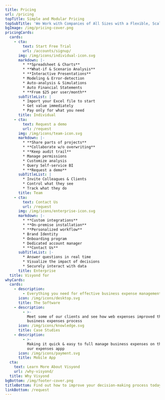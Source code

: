```yaml
---
title: Pricing
url: /pricing
topTitle: Simple and Modular Pricing
topSubTitle: 'We Work with Companies of All Sizes with a Flexible, Scalable Solution'
bgImage: /img/pricing-cover.png
pricingCards:
  cards:
    - cta:
        text: Start Free Trial
        url: /accounts/signup/
      img: /img/icons/individual-icon.svg
      markdown: |-
        * **Spreadsheet & Charts**
        * **What-if & Scenario Analysis**
        * **Interactive Presentations**
        * Modeling & Error-detection
        * Auto-analysis & Simulations
        * Auto Financial Statements
        * **From $25 per user/month**
      subTitleList: |
        * Import your Excel file to start
        * Get value immediately
        * Pay only for what you need
      title: Individual
    - cta:
        text: Request a demo
        url: /request
      img: /img/icons/team-icon.svg
      markdown: |-
        * **Share parts of projects**
        * **Collaborate w/o overwriting**
        * **Keep audit trail**
        * Manage permissions
        * Customize analysis
        * Query Self-service BI
        * **Request a demo**
      subTitleList: |
        * Invite Colleagues & Clients
        * Control what they see
        * Track what they do
      title: Team
    - cta:
        text: Contact Us
        url: /request
      img: /img/icons/enterprise-icon.svg
      markdown: |-
        * **Custom integrations**
        * **On-premise installation**
        * **Personalized workflow**
        * Brand Identity
        * Onboarding program
        * Dedicated account manager
        * **Contact Us**
      subTitleList: |-
        * Answer questions in real time
        * Visualize the impact of decisions
        * Securely interact with data
      title: Enterprise
  title: Visyond for
whyCards:
  cards:
    - description:
        - Everything you need for effective business expense management
      icon: /img/icons/desktop.svg
      title: The Software
    - description:
        - >-
          Meet some of our clients and see how web expenses improved their
          business expenses process
      icon: /img/icons/knowledge.svg
      title: Case Studies
    - description:
        - >-
          Making it quick & easy to full manage business expenses on the go with
          our expenses appp
      icon: /img/icons/payment.svg
      title: Mobile App
  cta:
    text: Learn More About Visyond
    url: /why-visyond/
  title: Why Visyond
bgBottom: /img/footer-cover.png
titleBottom: Find out how to improve your decision-making process today
linkBottom: /request
---
```


